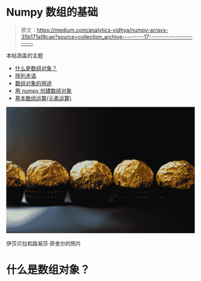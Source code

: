 # Numpy 数组的基础

> 原文：<https://medium.com/analytics-vidhya/numpy-arrays-35b171a18cae?source=collection_archive---------17----------------------->

本帖涵盖的主题

*   [什么是数组对象？](#c547)
*   [阵列术语](#dd28)
*   [数组对象的用途](#3f6e)
*   [用 numpy 创建数组对象](#8e28)
*   [基本数组运算(元素运算)](#1565)

![](img/a61b56d320bcaaca46647aa61e461170.png)

伊莎贝拉和路易莎·菲舍尔的照片

# 什么是数组对象？